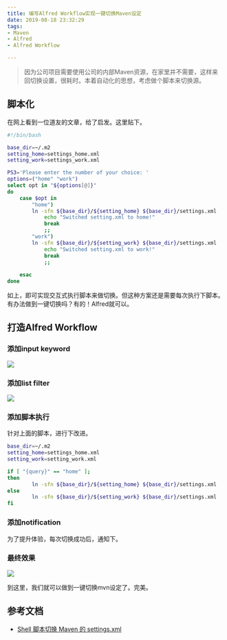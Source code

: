 ```yaml
---
title: 编写Alfred Workflow实现一键切换Maven设定
date: 2019-08-18 23:32:29
tags:
- Maven
- Alfred
- Alfred Workflow

---
```

> 因为公司项目需要使用公司的内部Maven资源，在家里并不需要，这样来回切换设置，很耗时。本着自动化的思想，考虑做个脚本来切换源。

## 脚本化
在网上看到一位道友的文章，给了启发。这里贴下。

```bash
#!/bin/bash

base_dir=~/.m2
setting_home=settings_home.xml
setting_work=settings_work.xml

PS3='Please enter the number of your choice: '
options=("home" "work")
select opt in "${options[@]}"
do
    case $opt in
        "home")
        ln -sfn ${base_dir}/${setting_home} ${base_dir}/settings.xml
            echo "Switched setting.xml to home!"
            break
            ;;
        "work")
        ln -sfn ${base_dir}/${setting_work} ${base_dir}/settings.xml
            echo "Switched setting.xml to work!"
            break
            ;;
  
    esac
done
```
如上，即可实现交互式执行脚本来做切换。但这种方案还是需要每次执行下脚本。
有办法做到一键切换吗？有的！Alfred就可以。

## 打造Alfred Workflow

###  添加input keyword

![](http://static.1991421.cn/2019-08-18-153917.png)

###  添加list filter

![](http://static.1991421.cn/2019-08-18-154603.png)

###   添加脚本执行

针对上面的脚本，进行下改进。

```bash
base_dir=~/.m2
setting_home=settings_home.xml
setting_work=setting_work.xml

if [ "{query}" == "home" ];
then
        ln -sfn ${base_dir}/${setting_home} ${base_dir}/settings.xml
else
        ln -sfn ${base_dir}/${setting_work} ${base_dir}/settings.xml
fi
```
### 添加notification
为了提升体验，每次切换成功后，通知下。

### 最终效果

![](http://static.1991421.cn/2019-08-18-154741.png)

到这里，我们就可以做到一键切换mvn设定了。完美。

## 参考文档
- [Shell 脚本切换 Maven 的 settings.xml](https://windmt.com/2018/04/13/swith-maven-settings/)

